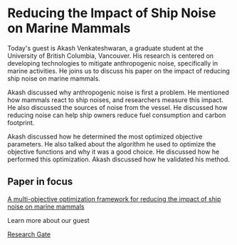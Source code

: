 # Reducing the Impact of Ship Noise on Marine Mammals

Today's guest is Akash Venkateshwaran, a graduate student at the University of British Columbia, Vancouver. His research is centered on developing technologies to mitigate anthropogenic noise, specifically in marine activities. He joins us to discuss his paper on the impact of reducing ship noise on marine mammals.

Akash discussed why anthropogenic noise is first a problem. He mentioned how mammals react to ship noises, and researchers measure this impact. He also discussed the sources of noise from the vessel. He discussed how reducing noise can help ship owners reduce fuel consumption and carbon footprint.

Akash discussed how he determined the most optimized objective parameters. He also talked about the algorithm he used to optimize the objective functions and why it was a good choice. He discussed how he performed this optimization. Akash discussed how he validated his method.


## Paper in focus

[A multi-objective optimization framework for reducing the impact of ship noise on marine mammals](https://arxiv.org/abs/2402.02647)

Learn more about our guest

[Research Gate](https://www.researchgate.net/profile/Akash-Venkateshwaran)